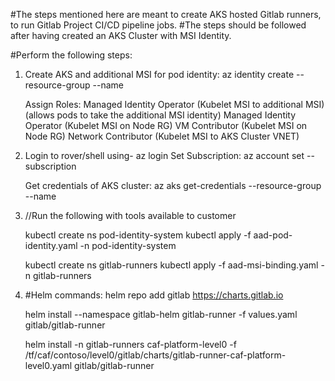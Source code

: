 #The steps mentioned here are meant to create AKS hosted Gitlab runners, to run Gitlab Project CI/CD pipeline jobs.
#The steps should be followed after having created an AKS Cluster with MSI Identity.

#Perform the following steps:

1. Create AKS and additional MSI for pod identity:
    az identity create --resource-group <my-resource-group> --name <identity-name>

   Assign Roles:
    Managed Identity Operator (Kubelet MSI to additional MSI) (allows pods to take the additional MSI identity)
    Managed Identity Operator (Kubelet MSI on Node RG) 
    VM Contributor (Kubelet MSI on Node RG)
    Network Contributor (Kubelet MSI to AKS Cluster VNET)

2. Login to rover/shell using-
    az login
   Set Subscription:
    az account set --subscription <subscription id>

   Get credentials of AKS cluster:
    az aks get-credentials --resource-group <myRG> --name <my-AKS-Cluster>

3. //Run the following with tools available to customer

    kubectl create ns pod-identity-system
    kubectl apply -f aad-pod-identity.yaml -n pod-identity-system

    kubectl create ns gitlab-runners
    kubectl apply -f aad-msi-binding.yaml -n gitlab-runners

4. #Helm commands:
    helm repo add gitlab https://charts.gitlab.io

    helm install --namespace gitlab-helm gitlab-runner -f values.yaml gitlab/gitlab-runner
    
    helm install -n gitlab-runners caf-platform-level0 -f /tf/caf/contoso/level0/gitlab/charts/gitlab-runner-caf-platform-level0.yaml gitlab/gitlab-runner




